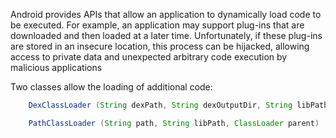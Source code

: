 Android provides APIs that allow an application to dynamically load code to be executed. For example, an application may support plug-ins that are downloaded and then loaded at a later time. Unfortunately, if these plug-ins are stored in an insecure location, this process can be hijacked, allowing access to private data and unexpected arbitrary code execution by malicious applications

Two classes allow the loading of additional code:

```java
    DexClassLoader (String dexPath, String dexOutputDir, String libPath, ClassLoader parent)
```

```java
    PathClassLoader (String path, String libPath, ClassLoader parent)
```